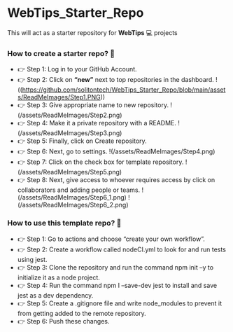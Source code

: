 # WebTips_Starter_Repo
This will act as a starter repository for **WebTips** 💻 projects

### How to create a starter repo? 🏁

- 👉 Step 1: Log in to your GitHub Account.
- 👉 Step 2: Click on **“new”** next to top repositories in the dashboard.
  !((https://github.com/solitontech/WebTips_Starter_Repo/blob/main/assets/ReadMeImages/Step1.PNG))
- 👉 Step 3: Give appropriate name to new repository.
  !(/assets/ReadMeImages/Step2.png)
- 👉 Step 4: Make it a private repository with a README.
  !(/assets/ReadMeImages/Step3.png)
- 👉 Step 5: Finally, click on Create repository.
- 👉 Step 6: Next, go to settings.
  !(/assets/ReadMeImages/Step4.png)
- 👉 Step 7:  Click on the check box for template repository.
  !(/assets/ReadMeImages/Step5.png)
- 👉 Step 8: Next, give access to whoever requires access by click on collaborators and adding people or teams.
  !(/assets/ReadMeImages/Step6_1.png)
  !(/assets/ReadMeImages/Step6_2.png)
 
### How to use this template repo? 🏁

- 👉 Step 1: Go to actions and choose “create your own workflow”.
- 👉 Step 2: Create a workflow called nodeCI.yml to look for and run tests using jest. 
- 👉 Step 3: Clone the repository and run the command npm init –y to initialize it as a node project.
- 👉 Step 4: Run the command npm I –save-dev jest to install and save jest as a dev dependency.
- 👉 Step 5: Create a .gitignore file and write node_modules to prevent it from getting added to the remote repository.
- 👉 Step 6: Push these changes.
